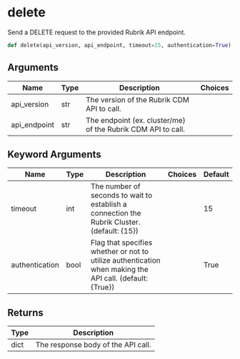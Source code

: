# delete

Send a DELETE request to the provided Rubrik API endpoint.
```py
def delete(api_version, api_endpoint, timeout=15, authentication=True)
```

## Arguments
| Name        | Type | Description                                                                 | Choices |
|-------------|------|-----------------------------------------------------------------------------|---------|
| api_version  | str  | The version of the Rubrik CDM API to call. |         |
| api_endpoint  | str  | The endpoint (ex. cluster/me) of the Rubrik CDM API to call. |         |
## Keyword Arguments
| Name        | Type | Description                                                                 | Choices | Default |
|-------------|------|-----------------------------------------------------------------------------|---------|---------|
| timeout  | int  | The number of seconds to wait to establish a connection the Rubrik Cluster. (default: {15}) |         |    15     |
| authentication  | bool  | Flag that specifies whether or not to utilize authentication when making the API call. (default: {True}) |         |    True     |

## Returns
| Type | Description                                                                                   |
|------|-----------------------------------------------------------------------------------------------|
| dict  | The response body of the API call. |
